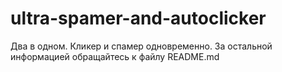 # ultra-spamer-and-autoclicker
Два в одном. Кликер и спамер одновременно. За остальной информацией обращайтесь к файлу README.md
